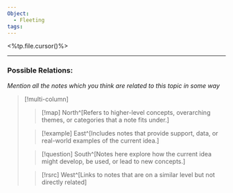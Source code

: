 ```yaml
---
Object:
  - Fleeting
tags:
---
```

<%tp.file.cursor()%>

---
### Possible Relations:
_Mention all the notes which you think are related to this topic in some way_

>[!multi-column]
>
>>[!map] North^[Refers to higher-level concepts, overarching themes, or categories that a note fits under.]
>
>>[!example] East^[Includes notes that provide support, data, or real-world examples of the current idea.]
>
>>[!question] South^[Notes here explore how the current idea might develop, be used, or lead to new concepts.]
>
>>[!rsrc] West^[Links to notes that are on a similar level but not directly related]